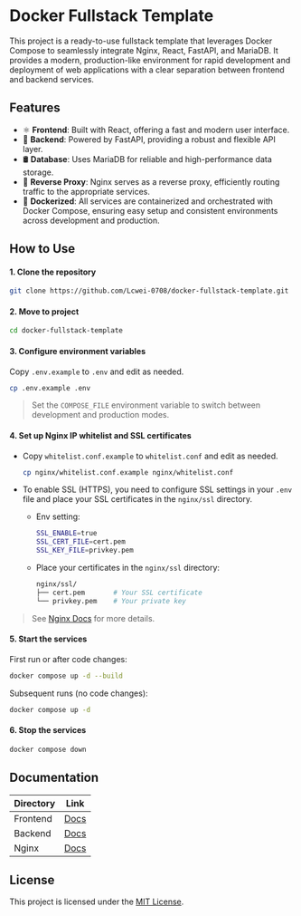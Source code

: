 # Docker Fullstack Template

This project is a ready-to-use fullstack template that leverages Docker Compose to seamlessly integrate Nginx, React, FastAPI, and MariaDB. It provides a modern, production-like environment for rapid development and deployment of web applications with a clear separation between frontend and backend services.


## Features

- ⚛️ **Frontend**: Built with React, offering a fast and modern user interface.
- 🚀 **Backend**: Powered by FastAPI, providing a robust and flexible API layer.
- 🛢️ **Database**: Uses MariaDB for reliable and high-performance data storage.
- 🔀 **Reverse Proxy**: Nginx serves as a reverse proxy, efficiently routing traffic to the appropriate services.
- 🐳 **Dockerized**: All services are containerized and orchestrated with Docker Compose, ensuring easy setup and consistent environments across development and production.


## How to Use

#### 1. **Clone the repository**

   ```bash
   git clone https://github.com/Lcwei-0708/docker-fullstack-template.git
   ```

#### 2. **Move to project**

   ```bash
   cd docker-fullstack-template
   ```

#### 3. **Configure environment variables**

   Copy `.env.example` to `.env` and edit as needed.

   ```bash
   cp .env.example .env
   ```

   > Set the `COMPOSE_FILE` environment variable to switch between development and production modes.

#### 4. **Set up Nginx IP whitelist and SSL certificates**

   - Copy `whitelist.conf.example` to `whitelist.conf` and edit as needed.

      ```bash
      cp nginx/whitelist.conf.example nginx/whitelist.conf
      ```
  
   - To enable SSL (HTTPS), you need to configure SSL settings in your `.env` file and place your SSL certificates in the `nginx/ssl` directory.
      - Env setting: 
         ```bash
         SSL_ENABLE=true
         SSL_CERT_FILE=cert.pem
         SSL_KEY_FILE=privkey.pem
         ```

      - Place your certificates in the `nginx/ssl` directory:
         ```bash
         nginx/ssl/
         ├── cert.pem       # Your SSL certificate
         └── privkey.pem    # Your private key
         ```
   
   > See [Nginx Docs](./nginx/README.md) for more details.

#### 5. **Start the services**

   First run or after code changes:

   ```bash
   docker compose up -d --build
   ```

   Subsequent runs (no code changes):

   ```bash
   docker compose up -d
   ```

#### 6. **Stop the services**

   ```bash
   docker compose down
   ```

## Documentation

| Directory    | Link                            |
|--------------|---------------------------------|
| Frontend     | [Docs](./frontend/README.md)    |
| Backend      | [Docs](./backend/README.md)     |
| Nginx        | [Docs](./nginx/README.md)       |


## License

This project is licensed under the [MIT License](./LICENSE).